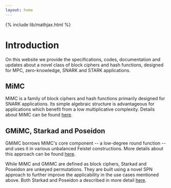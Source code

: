 ```yaml
---
layout: home
---
```


{% include lib/mathjax.html %}

# Introduction
On this website we provide the specifications, codes, documentation and updates about a novel class of block ciphers and hash functions, designed for MPC, zero-knowledge, SNARK and STARK applications. 

## MiMC
MiMC is a family of block ciphers and hash functions primarily designed for SNARK applications. Its simple algebraic structure is advantageous for applications which benefit from a low multiplicative complexity. Details about MiMC can be found [here](https://hadesmimc.github.io/mimc/).

## GMiMC, Starkad and Poseidon
GMiMC borrows MiMC's core component -- a low-degree round function -- and uses it in various unbalanced Feistel constructions. More details about this approach can be found [here](https://hadesmimc.github.io/gmimc/).

While MiMC and GMiMC are defined as block ciphers, Starkad and Poseidon are unkeyed permutations. They are built using a novel SPN approach to further improve the applicability in the use cases mentioned above. Both Starkad and Poseidon a described in more detail [here](https://hadesmimc.github.io/starkad_poseidon/).

